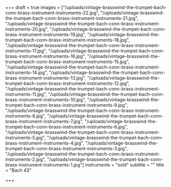 +++
draft = true
images = ["/uploads/vintage-brasswind-the-trumpet-bach-conn-brass-instrument-instruments-22.jpg", "/uploads/vintage-brasswind-the-trumpet-bach-conn-brass-instrument-instruments-21.jpg", "/uploads/vintage-brasswind-the-trumpet-bach-conn-brass-instrument-instruments-20.jpg", "/uploads/vintage-brasswind-the-trumpet-bach-conn-brass-instrument-instruments-19.jpg", "/uploads/vintage-brasswind-the-trumpet-bach-conn-brass-instrument-instruments-18.jpg", "/uploads/vintage-brasswind-the-trumpet-bach-conn-brass-instrument-instruments-17.jpg", "/uploads/vintage-brasswind-the-trumpet-bach-conn-brass-instrument-instruments-16.jpg", "/uploads/vintage-brasswind-the-trumpet-bach-conn-brass-instrument-instruments-15.jpg", "/uploads/vintage-brasswind-the-trumpet-bach-conn-brass-instrument-instruments-14.jpg", "/uploads/vintage-brasswind-the-trumpet-bach-conn-brass-instrument-instruments-13.jpg", "/uploads/vintage-brasswind-the-trumpet-bach-conn-brass-instrument-instruments-12.jpg", "/uploads/vintage-brasswind-the-trumpet-bach-conn-brass-instrument-instruments-11.jpg", "/uploads/vintage-brasswind-the-trumpet-bach-conn-brass-instrument-instruments-10.jpg", "/uploads/vintage-brasswind-the-trumpet-bach-conn-brass-instrument-instruments-9.jpg", "/uploads/vintage-brasswind-the-trumpet-bach-conn-brass-instrument-instruments-8.jpg", "/uploads/vintage-brasswind-the-trumpet-bach-conn-brass-instrument-instruments-7.jpg", "/uploads/vintage-brasswind-the-trumpet-bach-conn-brass-instrument-instruments-6.jpg", "/uploads/vintage-brasswind-the-trumpet-bach-conn-brass-instrument-instruments-5.jpg", "/uploads/vintage-brasswind-the-trumpet-bach-conn-brass-instrument-instruments-4.jpg", "/uploads/vintage-brasswind-the-trumpet-bach-conn-brass-instrument-instruments-3.jpg", "/uploads/vintage-brasswind-the-trumpet-bach-conn-brass-instrument-instruments-2.jpg", "/uploads/vintage-brasswind-the-trumpet-bach-conn-brass-instrument-instruments-1.jpg"]
instruments = "sold"
subtitle = ""
title = "Bach 43"

+++
